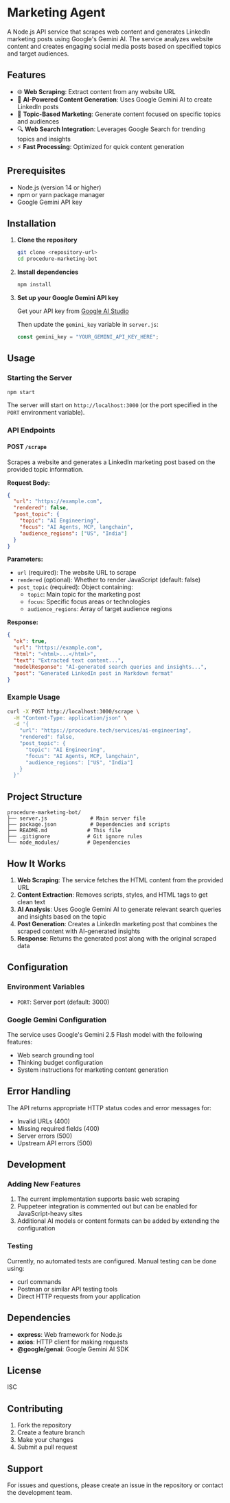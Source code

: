 # Marketing Agent

A Node.js API service that scrapes web content and generates LinkedIn marketing posts using Google's Gemini AI. The service analyzes website content and creates engaging social media posts based on specified topics and target audiences.

## Features

- 🌐 **Web Scraping**: Extract content from any website URL
- 🤖 **AI-Powered Content Generation**: Uses Google Gemini AI to create LinkedIn posts
- 📝 **Topic-Based Marketing**: Generate content focused on specific topics and audiences
- 🔍 **Web Search Integration**: Leverages Google Search for trending topics and insights
- ⚡ **Fast Processing**: Optimized for quick content generation

## Prerequisites

- Node.js (version 14 or higher)
- npm or yarn package manager
- Google Gemini API key

## Installation

1. **Clone the repository**

   ```bash
   git clone <repository-url>
   cd procedure-marketing-bot
   ```

2. **Install dependencies**

   ```bash
   npm install
   ```

3. **Set up your Google Gemini API key**

   Get your API key from [Google AI Studio](https://aistudio.google.com/welcome?utm_source=google&utm_medium=cpc&utm_campaign=FY25-global-DR-gsem-BKWS-1710442&utm_content=text-ad-none-any-DEV_c-CRE_726176676881-ADGP_Hybrid%20%7C%20BKWS%20-%20EXA%20%7C%20Txt-AI%20Studio-AI%20Studio-KWID_1276544732073-kwd-1276544732073&utm_term=KW_google%20ai%20studio-ST_google%20ai%20studio&gclsrc=aw.ds&gad_source=1&gad_campaignid=21030195286&gbraid=0AAAAACn9t67loO61JuIv1wRw6q_lK_OJs&gclid=EAIaIQobChMIqO3ah7r-jwMVQn8PAh125heMEAAYASAAEgKm_PD_BwE)

   Then update the `gemini_key` variable in `server.js`:

   ```javascript
   const gemini_key = "YOUR_GEMINI_API_KEY_HERE";
   ```

## Usage

### Starting the Server

```bash
npm start
```

The server will start on `http://localhost:3000` (or the port specified in the `PORT` environment variable).

### API Endpoints

#### POST `/scrape`

Scrapes a website and generates a LinkedIn marketing post based on the provided topic information.

**Request Body:**

```json
{
  "url": "https://example.com",
  "rendered": false,
  "post_topic": {
    "topic": "AI Engineering",
    "focus": "AI Agents, MCP, langchain",
    "audience_regions": ["US", "India"]
  }
}
```

**Parameters:**

- `url` (required): The website URL to scrape
- `rendered` (optional): Whether to render JavaScript (default: false)
- `post_topic` (required): Object containing:
  - `topic`: Main topic for the marketing post
  - `focus`: Specific focus areas or technologies
  - `audience_regions`: Array of target audience regions

**Response:**

```json
{
  "ok": true,
  "url": "https://example.com",
  "html": "<html>...</html>",
  "text": "Extracted text content...",
  "modelResponse": "AI-generated search queries and insights...",
  "post": "Generated LinkedIn post in Markdown format"
}
```

### Example Usage

```bash
curl -X POST http://localhost:3000/scrape \
  -H "Content-Type: application/json" \
  -d '{
    "url": "https://procedure.tech/services/ai-engineering",
    "rendered": false,
    "post_topic": {
      "topic": "AI Engineering",
      "focus": "AI Agents, MCP, langchain",
      "audience_regions": ["US", "India"]
    }
  }'
```

## Project Structure

```
procedure-marketing-bot/
├── server.js              # Main server file
├── package.json           # Dependencies and scripts
├── README.md             # This file
├── .gitignore            # Git ignore rules
└── node_modules/         # Dependencies
```

## How It Works

1. **Web Scraping**: The service fetches the HTML content from the provided URL
2. **Content Extraction**: Removes scripts, styles, and HTML tags to get clean text
3. **AI Analysis**: Uses Google Gemini AI to generate relevant search queries and insights based on the topic
4. **Post Generation**: Creates a LinkedIn marketing post that combines the scraped content with AI-generated insights
5. **Response**: Returns the generated post along with the original scraped data

## Configuration

### Environment Variables

- `PORT`: Server port (default: 3000)

### Google Gemini Configuration

The service uses Google's Gemini 2.5 Flash model with the following features:

- Web search grounding tool
- Thinking budget configuration
- System instructions for marketing content generation

## Error Handling

The API returns appropriate HTTP status codes and error messages for:

- Invalid URLs (400)
- Missing required fields (400)
- Server errors (500)
- Upstream API errors (500)

## Development

### Adding New Features

1. The current implementation supports basic web scraping
2. Puppeteer integration is commented out but can be enabled for JavaScript-heavy sites
3. Additional AI models or content formats can be added by extending the configuration

### Testing

Currently, no automated tests are configured. Manual testing can be done using:

- curl commands
- Postman or similar API testing tools
- Direct HTTP requests from your application

## Dependencies

- **express**: Web framework for Node.js
- **axios**: HTTP client for making requests
- **@google/genai**: Google Gemini AI SDK

## License

ISC

## Contributing

1. Fork the repository
2. Create a feature branch
3. Make your changes
4. Submit a pull request

## Support

For issues and questions, please create an issue in the repository or contact the development team.
